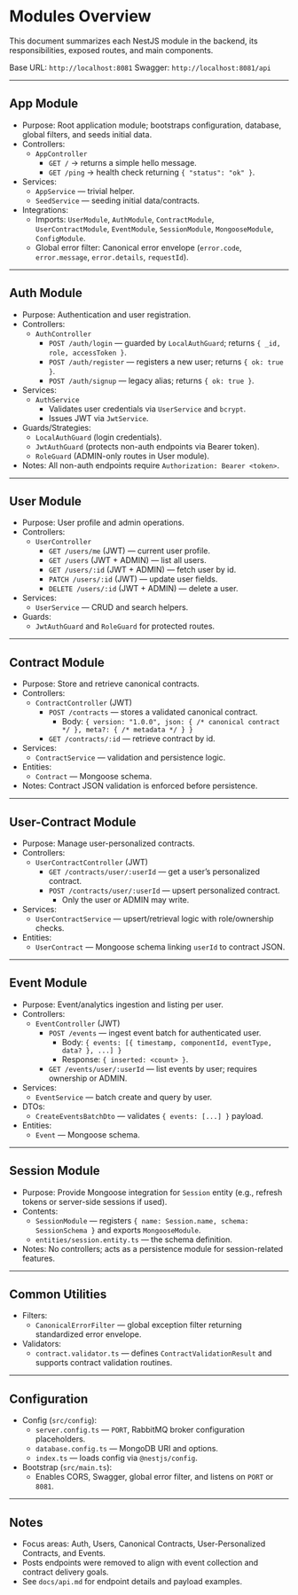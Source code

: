 # Modules Overview

This document summarizes each NestJS module in the backend, its responsibilities, exposed routes, and main components.

Base URL: `http://localhost:8081`
Swagger: `http://localhost:8081/api`

---

## App Module

- Purpose: Root application module; bootstraps configuration, database, global filters, and seeds initial data.
- Controllers:
  - `AppController`
    - `GET /` → returns a simple hello message.
    - `GET /ping` → health check returning `{ "status": "ok" }`.
- Services:
  - `AppService` — trivial helper.
  - `SeedService` — seeding initial data/contracts.
- Integrations:
  - Imports: `UserModule`, `AuthModule`, `ContractModule`, `UserContractModule`, `EventModule`, `SessionModule`, `MongooseModule`, `ConfigModule`.
  - Global error filter: Canonical error envelope (`error.code`, `error.message`, `error.details`, `requestId`).

---

## Auth Module

- Purpose: Authentication and user registration.
- Controllers:
  - `AuthController`
    - `POST /auth/login` — guarded by `LocalAuthGuard`; returns `{ _id, role, accessToken }`.
    - `POST /auth/register` — registers a new user; returns `{ ok: true }`.
    - `POST /auth/signup` — legacy alias; returns `{ ok: true }`.
- Services:
  - `AuthService`
    - Validates user credentials via `UserService` and `bcrypt`.
    - Issues JWT via `JwtService`.
- Guards/Strategies:
  - `LocalAuthGuard` (login credentials).
  - `JwtAuthGuard` (protects non-auth endpoints via Bearer token).
  - `RoleGuard` (ADMIN-only routes in User module).
- Notes: All non-auth endpoints require `Authorization: Bearer <token>`.

---

## User Module

- Purpose: User profile and admin operations.
- Controllers:
  - `UserController`
    - `GET /users/me` (JWT) — current user profile.
    - `GET /users` (JWT + ADMIN) — list all users.
    - `GET /users/:id` (JWT + ADMIN) — fetch user by id.
    - `PATCH /users/:id` (JWT) — update user fields.
    - `DELETE /users/:id` (JWT + ADMIN) — delete a user.
- Services:
  - `UserService` — CRUD and search helpers.
- Guards:
  - `JwtAuthGuard` and `RoleGuard` for protected routes.

---

## Contract Module

- Purpose: Store and retrieve canonical contracts.
- Controllers:
  - `ContractController` (JWT)
    - `POST /contracts` — stores a validated canonical contract.
      - Body: `{ version: "1.0.0", json: { /* canonical contract */ }, meta?: { /* metadata */ } }`
    - `GET /contracts/:id` — retrieve contract by id.
- Services:
  - `ContractService` — validation and persistence logic.
- Entities:
  - `Contract` — Mongoose schema.
- Notes: Contract JSON validation is enforced before persistence.

---

## User-Contract Module

- Purpose: Manage user-personalized contracts.
- Controllers:
  - `UserContractController` (JWT)
    - `GET /contracts/user/:userId` — get a user’s personalized contract.
    - `POST /contracts/user/:userId` — upsert personalized contract.
      - Only the user or ADMIN may write.
- Services:
  - `UserContractService` — upsert/retrieval logic with role/ownership checks.
- Entities:
  - `UserContract` — Mongoose schema linking `userId` to contract JSON.

---

## Event Module

- Purpose: Event/analytics ingestion and listing per user.
- Controllers:
  - `EventController` (JWT)
    - `POST /events` — ingest event batch for authenticated user.
      - Body: `{ events: [{ timestamp, componentId, eventType, data? }, ...] }`
      - Response: `{ inserted: <count> }`.
    - `GET /events/user/:userId` — list events by user; requires ownership or ADMIN.
- Services:
  - `EventService` — batch create and query by user.
- DTOs:
  - `CreateEventsBatchDto` — validates `{ events: [...] }` payload.
- Entities:
  - `Event` — Mongoose schema.

---

## Session Module

- Purpose: Provide Mongoose integration for `Session` entity (e.g., refresh tokens or server-side sessions if used).
- Contents:
  - `SessionModule` — registers `{ name: Session.name, schema: SessionSchema }` and exports `MongooseModule`.
  - `entities/session.entity.ts` — the schema definition.
- Notes: No controllers; acts as a persistence module for session-related features.

---

## Common Utilities

- Filters:
  - `CanonicalErrorFilter` — global exception filter returning standardized error envelope.
- Validators:
  - `contract.validator.ts` — defines `ContractValidationResult` and supports contract validation routines.

---

## Configuration

- Config (`src/config`):
  - `server.config.ts` — `PORT`, RabbitMQ broker configuration placeholders.
  - `database.config.ts` — MongoDB URI and options.
  - `index.ts` — loads config via `@nestjs/config`.
- Bootstrap (`src/main.ts`):
  - Enables CORS, Swagger, global error filter, and listens on `PORT` or `8081`.

---

## Notes

- Focus areas: Auth, Users, Canonical Contracts, User-Personalized Contracts, and Events.
- Posts endpoints were removed to align with event collection and contract delivery goals.
- See `docs/api.md` for endpoint details and payload examples.